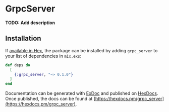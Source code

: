 # GrpcServer

**TODO: Add description**

## Installation

If [available in Hex](https://hex.pm/docs/publish), the package can be installed
by adding `grpc_server` to your list of dependencies in `mix.exs`:

```elixir
def deps do
  [
    {:grpc_server, "~> 0.1.0"}
  ]
end
```

Documentation can be generated with [ExDoc](https://github.com/elixir-lang/ex_doc)
and published on [HexDocs](https://hexdocs.pm). Once published, the docs can
be found at [https://hexdocs.pm/grpc_server](https://hexdocs.pm/grpc_server).

